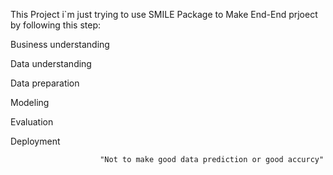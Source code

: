 This Project i`m just trying to use SMILE Package to Make End-End prjoect by following this step:


Business understanding

Data understanding

Data preparation

Modeling

Evaluation

Deployment

                        "Not to make good data prediction or good accurcy"
